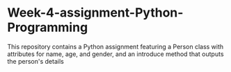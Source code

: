 # Week-4-assignment-Python-Programming
This repository contains a Python assignment featuring a Person class with attributes for name, age, and gender, and an introduce method that outputs the person's details

